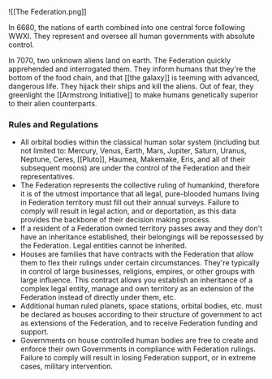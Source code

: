 ![[The Federation.png]]

In 6680, the nations of earth combined into one central force following WWXI. They represent and oversee all human governments with absolute control. 

In 7070, two unknown aliens land on earth. The Federation quickly apprehended and interrogated them. They inform humans that they're the bottom of the food chain, and that [[the galaxy]] is teeming with advanced, dangerous life. They hijack their ships and kill the aliens. Out of fear, they greenlight the [[Armstrong Initiative]] to make humans genetically superior to their alien counterparts.

### Rules and Regulations
- All orbital bodies within the classical human solar system (including but not limited to: Mercury, Venus, Earth, Mars, Jupiter, Saturn, Uranus, Neptune, Ceres, [[Pluto]], Haumea, Makemake, Eris, and all of their subsequent moons) are under the control of the Federation and their representatives. 
- The Federation represents the collective ruling of humankind, therefore it is of the utmost importance that all legal, pure-blooded humans living in Federation territory must fill out their annual surveys. Failure to comply will result in legal action, and or deportation, as this data provides the backbone of their decision making process. 
- If a resident of a Federation owned territory passes away and they don't have an inheritance established, their belongings will be repossessed by the Federation. Legal entities cannot be inherited. 
- Houses are families that have contracts with the Federation that allow them to flex their rulings under certain circumstances. They're typically in control of large businesses, religions, empires, or other groups with large influence. This contract allows you establish an inheritance of a complex legal entity, manage and own territory as an extension of the Federation instead of directly under them, etc. 
- Additional human ruled planets, space stations, orbital bodies, etc. must be declared as houses according to their structure of government to act as extensions of the Federation, and to receive Federation funding and support. 
- Governments on house controlled human bodies are free to create and enforce their own Governments in compliance with Federation rulings. Failure to comply will result in losing Federation support, or in extreme cases, military intervention. 